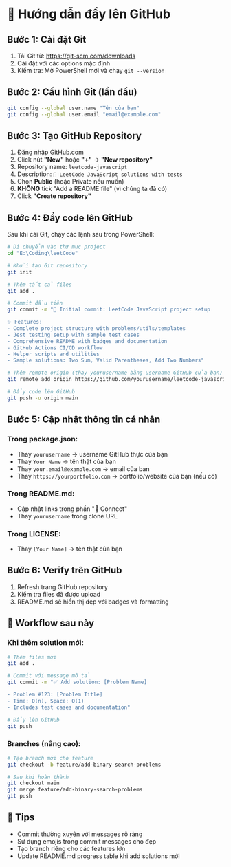 # 🔧 Hướng dẫn đẩy lên GitHub

## Bước 1: Cài đặt Git
1. Tải Git từ: https://git-scm.com/downloads
2. Cài đặt với các options mặc định
3. Kiểm tra: Mở PowerShell mới và chạy `git --version`

## Bước 2: Cấu hình Git (lần đầu)
```bash
git config --global user.name "Tên của bạn"
git config --global user.email "email@example.com"
```

## Bước 3: Tạo GitHub Repository
1. Đăng nhập GitHub.com
2. Click nút **"New"** hoặc **"+"** → **"New repository"**
3. Repository name: `leetcode-javascript`
4. Description: `🚀 LeetCode JavaScript solutions with tests`
5. Chọn **Public** (hoặc Private nếu muốn)
6. **KHÔNG** tick "Add a README file" (vì chúng ta đã có)
7. Click **"Create repository"**

## Bước 4: Đẩy code lên GitHub
Sau khi cài Git, chạy các lệnh sau trong PowerShell:

```bash
# Di chuyển vào thư mục project
cd "E:\Coding\leetCode"

# Khởi tạo Git repository
git init

# Thêm tất cả files
git add .

# Commit đầu tiên
git commit -m "🎉 Initial commit: LeetCode JavaScript project setup

✨ Features:
- Complete project structure with problems/utils/templates
- Jest testing setup with sample test cases
- Comprehensive README with badges and documentation
- GitHub Actions CI/CD workflow
- Helper scripts and utilities
- Sample solutions: Two Sum, Valid Parentheses, Add Two Numbers"

# Thêm remote origin (thay yourusername bằng username GitHub của bạn)
git remote add origin https://github.com/yourusername/leetcode-javascript.git

# Đẩy code lên GitHub
git push -u origin main
```

## Bước 5: Cập nhật thông tin cá nhân

### Trong package.json:
- Thay `yourusername` → username GitHub thực của bạn
- Thay `Your Name` → tên thật của bạn  
- Thay `your.email@example.com` → email của bạn
- Thay `https://yourportfolio.com` → portfolio/website của bạn (nếu có)

### Trong README.md:
- Cập nhật links trong phần "🤝 Connect"
- Thay `yourusername` trong clone URL

### Trong LICENSE:
- Thay `[Your Name]` → tên thật của bạn

## Bước 6: Verify trên GitHub
1. Refresh trang GitHub repository
2. Kiểm tra files đã được upload
3. README.md sẽ hiển thị đẹp với badges và formatting

## 🔄 Workflow sau này

### Khi thêm solution mới:
```bash
# Thêm files mới
git add .

# Commit với message mô tả
git commit -m "✅ Add solution: [Problem Name]

- Problem #123: [Problem Title]
- Time: O(n), Space: O(1)
- Includes test cases and documentation"

# Đẩy lên GitHub
git push
```

### Branches (nâng cao):
```bash
# Tạo branch mới cho feature
git checkout -b feature/add-binary-search-problems

# Sau khi hoàn thành
git checkout main
git merge feature/add-binary-search-problems
git push
```

## 🎯 Tips
- Commit thường xuyên với messages rõ ràng
- Sử dụng emojis trong commit messages cho đẹp
- Tạo branch riêng cho các features lớn
- Update README.md progress table khi add solutions mới

